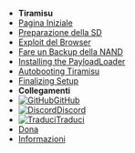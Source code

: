 - **Tiramisu**
- [Pagina Iniziale](../introduction)
- [Preparazione della SD](sd-preparation)
- [Exploit del Browser](browser-exploit)
- [Fare un Backup della NAND](nand-backup)
- [Installing the PayloadLoader](installing-payloadloader)
- [Autobooting Tiramisu](autobooting)
- [Finalizing Setup](finalizing-setup)
- **Collegamenti**
- [![GitHub](https://icongr.am/simple/github.svg?color=808080&size=16)GitHub](https://github.com/hacks-guide/Guide-WiiU)
- [![Discord](https://icongr.am/simple/discord.svg?colored&size=16)Discord](https://discord.gg/C29hYvh)
- [![Traduci](https://icongr.am/material/translate.svg?color=808080&size=16)Traduci](https://hacks-guide.crowdin.com/u/projects/10)
- [Dona](../donations)
- [Informazioni](../about)
